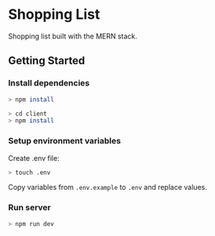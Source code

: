 # Shopping List

Shopping list built with the MERN stack.

## Getting Started

### Install dependencies

```bash
> npm install

> cd client
> npm install
```

### Setup environment variables

Create .env file:

```bash
> touch .env
```

Copy variables from `.env.example` to `.env` and replace values.

### Run server

```bash
> npm run dev
```
